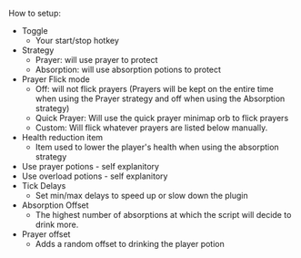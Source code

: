 How to setup:

- Toggle
  - Your start/stop hotkey
- Strategy
  - Prayer: will use prayer to protect
  - Absorption: will use absorption potions to protect
- Prayer Flick mode
  - Off: will not flick prayers (Prayers will be kept on the entire time when using the Prayer strategy and off when using the Absorption strategy)
  - Quick Prayer: Will use the quick prayer minimap orb to flick prayers
  - Custom: Will flick whatever prayers are listed below manually.
- Health reduction item
  - Item used to lower the player's health when using the absorption strategy
- Use prayer potions - self explanitory
- Use overload potions - self explanitory
- Tick Delays
  - Set min/max delays to speed up or slow down the plugin
- Absorption Offset
  - The highest number of absorptions at which the script will decide to drink more.
- Prayer offset
  - Adds a random offset to drinking the player potion
